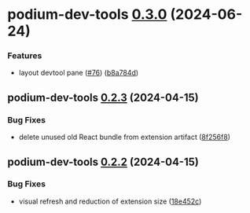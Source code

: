 # podium-dev-tools [0.3.0](https://github.com/podium-lib/dev-tool/compare/podium-dev-tools@0.2.3...podium-dev-tools@0.3.0) (2024-06-24)


### Features

* layout devtool pane ([#76](https://github.com/podium-lib/dev-tool/issues/76)) ([b8a784d](https://github.com/podium-lib/dev-tool/commit/b8a784dc8db3a42609f927bdaf7713413e1dd070))

## podium-dev-tools [0.2.3](https://github.com/podium-lib/dev-tool/compare/podium-dev-tools@0.2.2...podium-dev-tools@0.2.3) (2024-04-15)


### Bug Fixes

* delete unused old React bundle from extension artifact ([8f256f8](https://github.com/podium-lib/dev-tool/commit/8f256f860eb09ae8c44f040adc139c1891b6aca4))

## podium-dev-tools [0.2.2](https://github.com/podium-lib/dev-tool/compare/podium-dev-tools@0.2.1...podium-dev-tools@0.2.2) (2024-04-15)


### Bug Fixes

* visual refresh and reduction of extension size ([18e452c](https://github.com/podium-lib/dev-tool/commit/18e452c1c44b7b9980ed5b7bd158900df7f192df))
